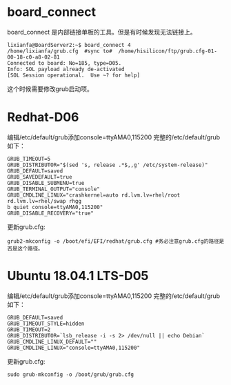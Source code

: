 board_connect
====================
board_connect 是内部链接单板的工具。但是有时候发现无法链接上。
```shell-session
lixianfa@BoardServer2:~$ board_connect 4
/home/lixianfa/grub.cfg  #sync to#  /home/hisilicon/ftp/grub.cfg-01-00-18-c0-a8-02-81
Connected to board: No=185, type=D05.
Info: SOL payload already de-activated
[SOL Session operational.  Use ~? for help]
```
这个时候需要修改grub启动项。

# Redhat-D06
编辑/etc/default/grub添加console=ttyAMA0,115200
完整的/etc/default/grub如下：
```
GRUB_TIMEOUT=5
GRUB_DISTRIBUTOR="$(sed 's, release .*$,,g' /etc/system-release)"
GRUB_DEFAULT=saved
GRUB_SAVEDEFAULT=true
GRUB_DISABLE_SUBMENU=true
GRUB_TERMINAL_OUTPUT="console"
GRUB_CMDLINE_LINUX="crashkernel=auto rd.lvm.lv=rhel/root rd.lvm.lv=rhel/swap rhgg
b quiet console=ttyAMA0,115200"
GRUB_DISABLE_RECOVERY="true"
```
更新grub.cfg:
```shell
grub2-mkconfig -o /boot/efi/EFI/redhat/grub.cfg #务必注意grub.cfg的路径是否是这个路径。
```
# Ubuntu 18.04.1 LTS-D05
编辑/etc/default/grub添加console=ttyAMA0,115200
完整的/etc/default/grub如下：
```
GRUB_DEFAULT=saved
GRUB_TIMEOUT_STYLE=hidden
GRUB_TIMEOUT=2
GRUB_DISTRIBUTOR=`lsb_release -i -s 2> /dev/null || echo Debian`
GRUB_CMDLINE_LINUX_DEFAULT=""
GRUB_CMDLINE_LINUX="console=ttyAMA0,115200"
```
更新grub.cfg:
```
sudo grub-mkconfig -o /boot/grub/grub.cfg
```